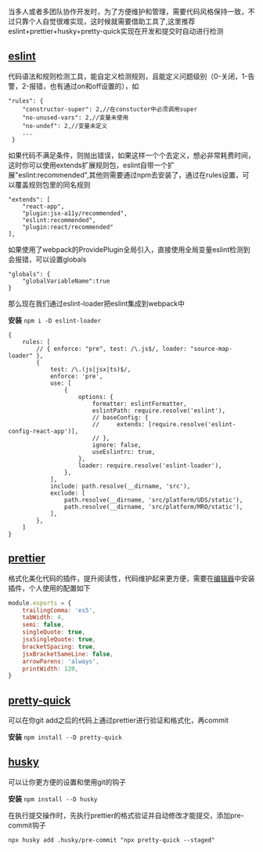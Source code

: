 当多人或者多团队协作开发时，为了方便维护和管理，需要代码风格保持一致，不过只靠个人自觉很难实现，这时候就需要借助工具了,这里推荐eslint+prettier+husky+pretty-quick实现在开发和提交时自动进行检测

## [eslint](https://github.com/eslint/eslint/)
代码语法和规则检测工具，能自定义检测规则，且能定义问题级别（0-关闭，1-告警，2-报错，也有通过on和off设置的），如
```es6
"rules": {
    "constructor-super": 2,//在constuctor中必须调用super
    "no-unused-vars": 2,//变量未使用
    "no-undef": 2,//变量未定义
    ...
 }
```
如果代码不满足条件，则抛出错误，如果这样一个个去定义，想必非常耗费时间，这时你可以使用extends扩展规则包，eslint自带一个扩展"eslint:recommended",其他则需要通过npm去安装了，通过在rules设置，可以覆盖规则包里的同名规则
```es6
"extends": [
    "react-app",
    "plugin:jsx-a11y/recommended",
    "eslint:recommended",
    "plugin:react/recommended"
],
```
如果使用了webpack的ProvidePlugin全局引入，直接使用全局变量eslint检测到会报错，可以设置globals
```es6
"globals": {
    "globalVariableName":true
}
```
那么现在我们通过eslint-loader把eslint集成到webpack中

**安装**
`npm i -D eslint-loader`
```es6
{
    rules: [
        // { enforce: "pre", test: /\.js$/, loader: "source-map-loader" },
        {
            test: /\.(js|jsx|ts)$/,
            enforce: 'pre',
            use: [
                {
                    options: {
                        formatter: eslintFormatter,
                        eslintPath: require.resolve('eslint'),
                        // baseConfig: {
                        //     extends: [require.resolve('eslint-config-react-app')],
                        // },
                        ignore: false,
                        useEslintrc: true,
                    },
                    loader: require.resolve('eslint-loader'),
                },
            ],
            include: path.resolve(__dirname, 'src'),
            exclude: [
                path.resolve(__dirname, 'src/platform/UDS/static'),
                path.resolve(__dirname, 'src/platform/MRO/static'),
            ],
        },
    ]
}
```
## [prettier](https://prettier.io/docs/en/index.html)
格式化美化代码的插件，提升阅读性，代码维护起来更方便，需要在[编辑器](https://prettier.io/docs/en/editors.html)中安装插件，个人使用的配置如下
```js
module.exports = {
    trailingComma: 'es5',
    tabWidth: 4,
    semi: false,
    singleQuote: true,
    jsxSingleQuote: true,
    bracketSpacing: true,
    jsxBracketSameLine: false,
    arrowParens: 'always',
    printWidth: 120,
}
```
## [pretty-quick](https://github.com/azz/pretty-quick)
可以在你git add之后的代码上通过prettier进行验证和格式化，再commit<br>

**安装** `npm install --D pretty-quick`

## [husky](https://typicode.github.io/husky/#/)
可以让你更方便的设置和使用git的钩子<br>

**安装** `npm install --D husky`<br>

在执行提交操作时，先执行prettier的格式验证并自动修改才能提交，添加pre-commit钩子<br>

`npx husky add .husky/pre-commit "npx pretty-quick --staged"`
